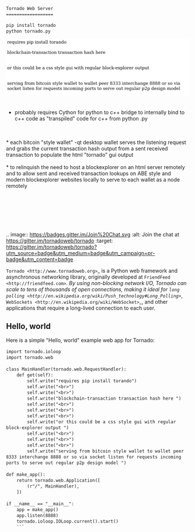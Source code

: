 	Tornado Web Server
	==================

```
pip install tornado
python tornado.py
```

![s1](https://raw.githubusercontent.com/c4pt000/tornado/master/p2p-html-server.png)
<br>
<br>
* probably requires Cython for python to c++ bridge to internally bind to c++ code as "transpiled" code for c++ from python .py
<br>
<br>
* each bitcoin "style wallet" -qt desktop wallet serves the listening request and grabs the current transaction hash output from a sent received transaction to populate the html "tornado" gui output
<br>
<br>
* to relinquish the need to host a blockexplorer on an html server remotely and to allow sent and received transaction lookups on ABE style and modern blockexplorer websites locally to serve to each wallet as a node remotely
<br>
<br>
<br>
<br>
<br>
<br>
<br>

.. image:: https://badges.gitter.im/Join%20Chat.svg
   :alt: Join the chat at https://gitter.im/tornadoweb/tornado
   :target: https://gitter.im/tornadoweb/tornado?utm_source=badge&utm_medium=badge&utm_campaign=pr-badge&utm_content=badge

`Tornado <http://www.tornadoweb.org>`_ is a Python web framework and
asynchronous networking library, originally developed at `FriendFeed
<http://friendfeed.com>`_.  By using non-blocking network I/O, Tornado
can scale to tens of thousands of open connections, making it ideal for
`long polling <http://en.wikipedia.org/wiki/Push_technology#Long_Polling>`_,
`WebSockets <http://en.wikipedia.org/wiki/WebSocket>`_, and other
applications that require a long-lived connection to each user.

Hello, world
------------

Here is a simple "Hello, world" example web app for Tornado:

```
import tornado.ioloop
import tornado.web

class MainHandler(tornado.web.RequestHandler):
    def get(self):
        self.write("requires pip install torando")
        self.write("<br>")
        self.write("<br>")
        self.write("blockchain-transaction transaction hash here ")
        self.write("<br>")
        self.write("<br>")
        self.write("<br>")
        self.write("or this could be a css style gui with regular block-explorer output ")
        self.write("<br>")
        self.write("<br>")
        self.write("<br>")
        self.write("serving from bitcoin style wallet to wallet peer 8333 interchange 8888 or so via socket listen for requests incoming ports to serve out regular p2p design model ")

def make_app():
    return tornado.web.Application([
        (r"/", MainHandler),
    ])

if __name__ == "__main__":
    app = make_app()
    app.listen(8888)
    tornado.ioloop.IOLoop.current().start()
    ```
